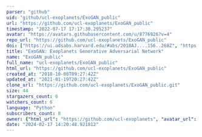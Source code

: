 ```yaml
---
parser: "github"
uid: "github/ucl-exoplanets/ExoGAN_public"
url: "https://github.com/ucl-exoplanets/ExoGAN_public"
timestamp: "2022-07-17 17:17:30.295237"
avatar: "https://avatars.githubusercontent.com/u/8776926?v=4"
repo_url: "https://github.com/ucl-exoplanets/ExoGAN_public"
doi: ["https://ui.adsabs.harvard.edu/#abs/2018AJ....156..268Z", "https://ui.adsabs.harvard.edu/abs/2018ascl.soft12007Z/abstract"]
title: "ExoGAN: Exoplanets Generative Adversarial Network"
name: "ExoGAN_public"
full_name: "ucl-exoplanets/ExoGAN_public"
html_url: "https://github.com/ucl-exoplanets/ExoGAN_public"
created_at: "2018-10-08T09:27:42Z"
updated_at: "2021-01-19T20:27:42Z"
clone_url: "https://github.com/ucl-exoplanets/ExoGAN_public.git"
size: 44
stargazers_count: 6
watchers_count: 6
language: "Python"
subscribers_count: 8
owner: {"html_url": "https://github.com/ucl-exoplanets", "avatar_url": "https://avatars.githubusercontent.com/u/8776926?v=4", "login": "ucl-exoplanets", "type": "Organization"}
date: "2024-02-17 14:20:48.921812"
---
```

